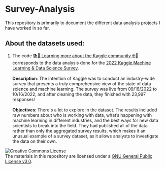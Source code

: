 # Survey-Analysis

This repository is primarily to document the different data analysis projects I have worked in so far.


## About the datasets used:

1. The code [📚🤯 Learning more about the Kaggle community 🤓🔖](https://github.com/booktrackerGirl/Survey-Analysis/blob/main/learning-more-about-the-kaggle-community.ipynb) corresponds to the data analysis done for the [2022 Kaggle Machine Learning & Data Science Survey](https://www.kaggle.com/competitions/kaggle-survey-2022/). <br><br>
<b>Description</b>: The intention of Kaggle was to conduct an industry-wide survey that presents a truly comprehensive view of the state of data science and machine learning. The survey was live from 09/16/2022 to 10/16/2022, and after cleaning the data, they finished with 23,997 responses!<br><br>
<b>Objectives</b>: There's a lot to explore in the dataset. The results included raw numbers about who is working with data, what’s happening with machine learning in different industries, and the best ways for new data scientists to break into the field. They had published all of the data rather than only the aggregated survey results, which makes it an unusual example of a survey dataset, as it allows analysts to investigate the data on their own.


<a rel="license" href="https://www.gnu.org/licenses/gpl-3.0.html"><img alt="Creative Commons License" style="border-width:0" src="https://i.creativecommons.org/l/by-nc-sa/4.0/88x31.png" /></a><br />The materials in this repository are licensed under a <a rel="license" href="https://www.gnu.org/licenses/gpl-3.0.html">GNU General Public License v3.0</a>.
